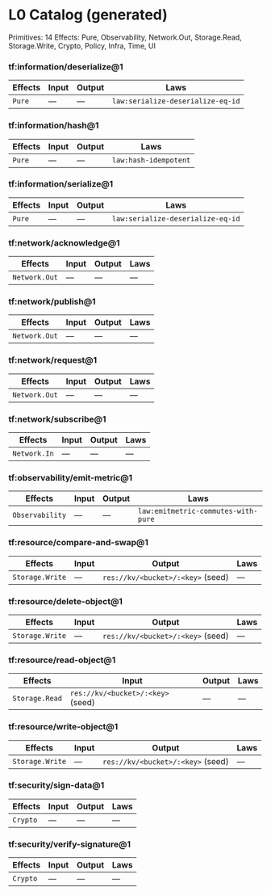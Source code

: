 # L0 Catalog (generated)
Primitives: 14
Effects: Pure, Observability, Network.Out, Storage.Read, Storage.Write, Crypto, Policy, Infra, Time, UI

### tf:information/deserialize@1

| Effects | Input | Output | Laws |
| --- | --- | --- | --- |
| `Pure` | — | — | `law:serialize-deserialize-eq-id` |

### tf:information/hash@1

| Effects | Input | Output | Laws |
| --- | --- | --- | --- |
| `Pure` | — | — | `law:hash-idempotent` |

### tf:information/serialize@1

| Effects | Input | Output | Laws |
| --- | --- | --- | --- |
| `Pure` | — | — | `law:serialize-deserialize-eq-id` |

### tf:network/acknowledge@1

| Effects | Input | Output | Laws |
| --- | --- | --- | --- |
| `Network.Out` | — | — | — |

### tf:network/publish@1

| Effects | Input | Output | Laws |
| --- | --- | --- | --- |
| `Network.Out` | — | — | — |

### tf:network/request@1

| Effects | Input | Output | Laws |
| --- | --- | --- | --- |
| `Network.Out` | — | — | — |

### tf:network/subscribe@1

| Effects | Input | Output | Laws |
| --- | --- | --- | --- |
| `Network.In` | — | — | — |

### tf:observability/emit-metric@1

| Effects | Input | Output | Laws |
| --- | --- | --- | --- |
| `Observability` | — | — | `law:emitmetric-commutes-with-pure` |

### tf:resource/compare-and-swap@1

| Effects | Input | Output | Laws |
| --- | --- | --- | --- |
| `Storage.Write` | — | `res://kv/<bucket>/:<key>` (seed) | — |

### tf:resource/delete-object@1

| Effects | Input | Output | Laws |
| --- | --- | --- | --- |
| `Storage.Write` | — | `res://kv/<bucket>/:<key>` (seed) | — |

### tf:resource/read-object@1

| Effects | Input | Output | Laws |
| --- | --- | --- | --- |
| `Storage.Read` | `res://kv/<bucket>/:<key>` (seed) | — | — |

### tf:resource/write-object@1

| Effects | Input | Output | Laws |
| --- | --- | --- | --- |
| `Storage.Write` | — | `res://kv/<bucket>/:<key>` (seed) | — |

### tf:security/sign-data@1

| Effects | Input | Output | Laws |
| --- | --- | --- | --- |
| `Crypto` | — | — | — |

### tf:security/verify-signature@1

| Effects | Input | Output | Laws |
| --- | --- | --- | --- |
| `Crypto` | — | — | — |
